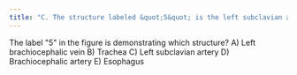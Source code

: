 ```yaml
---
title: "C. The structure labeled &quot;5&quot; is the left subclavian artery."
---
```

The label &quot;5&quot; in the figure is demonstrating which structure?
A) Left brachiocephalic vein
B) Trachea
C) Left subclavian artery
D) Brachiocephalic artery
E) Esophagus

